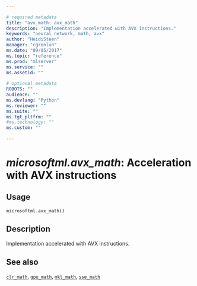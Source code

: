 ```yaml
--- 
 
# required metadata 
title: "avx_math: avx_math" 
description: "Implementation accelerated with AVX instructions." 
keywords: "neural network, math, avx" 
author: "HeidiSteen" 
manager: "cgronlun" 
ms.date: "09/05/2017" 
ms.topic: "reference" 
ms.prod: "mlserver" 
ms.service: "" 
ms.assetid: "" 
 
# optional metadata 
ROBOTS: "" 
audience: "" 
ms.devlang: "Python" 
ms.reviewer: "" 
ms.suite: "" 
ms.tgt_pltfrm: "" 
#ms.technology: "" 
ms.custom: "" 
 
---
```


# *microsoftml.avx_math*: Acceleration with AVX instructions





## Usage



```
microsoftml.avx_math()
```





## Description

Implementation accelerated with AVX instructions.


## See also

[`clr_math`](clr-math.md),
[`gpu_math`](gpu-math.md),
[`mkl_math`](mkl-math.md),
[`sse_math`](sse-math.md)
